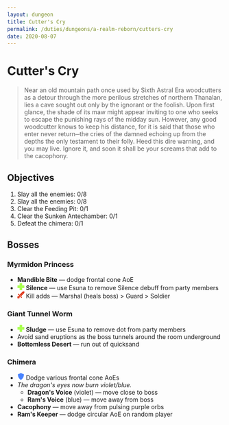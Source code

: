 ```yaml
---
layout: dungeon
title: Cutter's Cry
permalink: /duties/dungeons/a-realm-reborn/cutters-cry
date: 2020-08-07
---
```


# Cutter's Cry

> Near an old mountain path once used by Sixth Astral Era woodcutters as a detour through the more perilous stretches of northern Thanalan, lies a cave sought out only by the ignorant or the foolish. Upon first glance, the shade of its maw might appear inviting to one who seeks to escape the punishing rays of the midday sun. However, any good woodcutter knows to keep his distance, for it is said that those who enter never return─the cries of the damned echoing up from the depths the only testament to their folly. Heed this dire warning, and you may live. Ignore it, and soon it shall be your screams that add to the cacophony.

## Objectives

1. Slay all the enemies: 0/8
2. Slay all the enemies: 0/8
3. Clear the Feeding Pit: 0/1
4. Clear the Sunken Antechamber: 0/1
5. Defeat the chimera: 0/1

## Bosses

### Myrmidon Princess

- **Mandible Bite** — dodge frontal cone AoE
- ![](/assets/icons/role-healer.png) **Silence** — use Esuna to remove Silence debuff from party members
- ![](/assets/icons/role-dps.png) Kill adds — Marshal (heals boss) > Guard > Soldier

### Giant Tunnel Worm

- ![](/assets/icons/role-healer.png) **Sludge** — use Esuna to remove dot from party members
- Avoid sand eruptions as the boss tunnels around the room underground
- **Bottomless Desert** — run out of quicksand

### Chimera

- ![](/assets/icons/role-tank.png) Dodge various frontal cone AoEs
- *The dragon's eyes now burn violet/blue.*
  - **Dragon's Voice** (violet) — move close to boss
  - **Ram's Voice** (blue) — move away from boss
- **Cacophony** — move away from pulsing purple orbs
- **Ram's Keeper** — dodge circular AoE on random player


